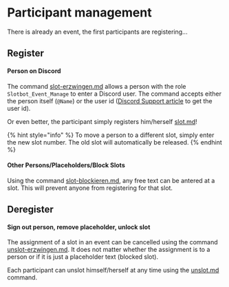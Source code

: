 # Participant management

There is already an event, the first participants are registering...

## Register

#### Person on Discord

The command [slot-erzwingen.md](bot-befehle/slot-erzwingen.md "mention") allows a person with the role `Slotbot_Event_Manage` to enter a Discord user. The command accepts either the person itself (`@Name`) or the user id ([Discord Support article](https://support.discord.com/hc/en-us/articles/206346498-Where-can-I-find-my-User-Server-Message-ID-) to get the user id).

Or even better, the participant simply registers him/herself [slot.md](bot-befehle/slot.md "mention")!

{% hint style="info" %}
To move a person to a different slot, simply enter the new slot number. The old slot will automatically be released.
{% endhint %}

#### Other Persons/Placeholders/Block Slots

Using the command [slot-blockieren.md](bot-befehle/slot-blockieren.md "mention"), any free text can be antered at a slot. This will prevent anyone from registering for that slot.

## Deregister

#### Sign out person, remove placeholder, unlock slot

The assignment of a slot in an event can be cancelled using the command [unslot-erzwingen.md](bot-befehle/unslot-erzwingen.md "mention"). It does not matter whether the assignment is to a person or if it is just a placeholder text (blocked slot).

Each participant can unslot himself/herself at any time using the [unslot.md](bot-befehle/unslot.md "mention") command.
